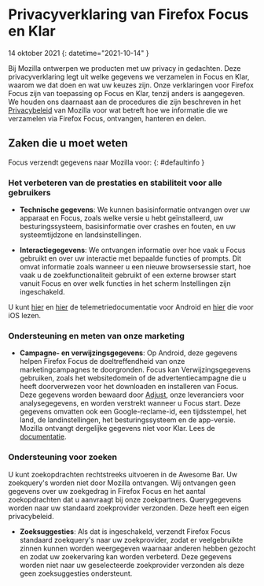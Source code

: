 ﻿# Privacyverklaring van Firefox Focus en Klar

14 oktober 2021
{: datetime="2021-10-14" }

Bij Mozilla ontwerpen we producten met uw privacy in gedachten. Deze privacyverklaring legt uit welke gegevens we verzamelen in Focus en Klar, waarom we dat doen en wat uw keuzes zijn. Onze verklaringen voor Firefox Focus zijn van toepassing op Focus en Klar, tenzij anders is aangegeven. We houden ons daarnaast aan de procedures die zijn beschreven in het [Privacybeleid](https://www.mozilla.org/privacy/) van Mozilla voor wat betreft hoe we informatie die we verzamelen via Firefox Focus, ontvangen, hanteren en delen. 
 
## Zaken die u moet weten

Focus verzendt gegevens naar Mozilla voor: 
{: #defaultinfo }

### Het verbeteren van de prestaties en stabiliteit voor alle gebruikers 

* __Technische gegevens__: We kunnen basisinformatie ontvangen over uw apparaat en Focus, zoals welke versie u hebt geïnstalleerd, uw besturingssysteem, basisinformatie over crashes en fouten, en uw systeemtijdzone en landsinstellingen.

* __Interactiegegevens__: We ontvangen informatie over hoe vaak u Focus gebruikt en over uw interactie met bepaalde functies of prompts. Dit omvat informatie zoals wanneer u een nieuwe browsersessie start, hoe vaak u de zoekfunctionaliteit gebruikt of een externe browser start vanuit Focus en over welk functies in het scherm Instellingen zijn ingeschakeld.

U kunt [hier](https://github.com/mozilla-mobile/focus-android/blob/main/docs/Telemetry.md) en [hier](https://dictionary.telemetry.mozilla.org/apps/focus_android) de telemetriedocumentatie voor Android en [hier](https://dictionary.telemetry.mozilla.org/apps/focus_ios) die voor iOS lezen.

### Ondersteuning en meten van onze marketing

* __Campagne- en verwijzingsgegevens__: Op Android, deze gegevens helpen Firefox Focus de doeltreffendheid van onze marketingcampagnes te doorgronden. Focus kan Verwijzingsgegevens gebruiken, zoals het websitedomein of de advertentiecampagne die u heeft doorverwezen voor het downloaden en installeren van Focus. Deze gegevens worden bewaard door [Adjust](https://www.adjust.com/terms/privacy-policy/), onze leveranciers voor analysegegevens, en worden verstrekt wanneer u Focus start. Deze gegevens omvatten ook een Google-reclame-id, een tijdsstempel, het land, de landinstellingen, het besturingssysteem en de app-versie. Mozilla ontvangt dergelijke gegevens niet voor Klar. Lees de [documentatie](https://github.com/mozilla-mobile/focus-android/wiki/Adjust-Usage). 

### Ondersteuning voor zoeken

U kunt zoekopdrachten rechtstreeks uitvoeren in de Awesome Bar. Uw zoekquery's worden niet door Mozilla ontvangen. Wij ontvangen geen gegevens over uw zoekgedrag in Firefox Focus en het aantal zoekopdrachten dat u aanvraagt bij onze zoekpartners. Querygegevens worden naar uw standaard zoekprovider verzonden. Deze heeft een eigen privacybeleid. 

* __Zoeksuggesties__: Als dat is ingeschakeld, verzendt Firefox Focus standaard zoekquery's naar uw zoekprovider, zodat er veelgebruikte zinnen kunnen worden weergegeven waarnaar anderen hebben gezocht en zodat uw zoekervaring kan worden verbeterd. Deze gegevens worden niet naar uw geselecteerde zoekprovider verzonden als deze geen zoeksuggesties ondersteunt.
